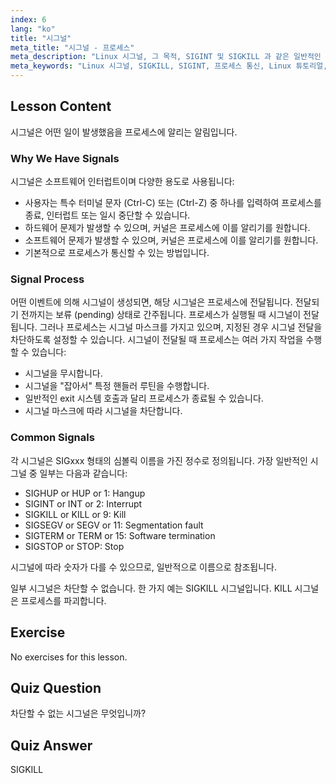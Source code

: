 ```yaml
---
index: 6
lang: "ko"
title: "시그널"
meta_title: "시그널 - 프로세스"
meta_description: "Linux 시그널, 그 목적, SIGINT 및 SIGKILL 과 같은 일반적인 유형, 그리고 프로세스가 이를 처리하는 방법에 대해 알아보세요. 더 나은 Linux 제어를 위해 시그널의 기본 사항을 이해하세요."
meta_keywords: "Linux 시그널, SIGKILL, SIGINT, 프로세스 통신, Linux 튜토리얼, Linux 초보자, Linux 가이드"
---
```


## Lesson Content

시그널은 어떤 일이 발생했음을 프로세스에 알리는 알림입니다.

### Why We Have Signals

시그널은 소프트웨어 인터럽트이며 다양한 용도로 사용됩니다:

- 사용자는 특수 터미널 문자 (Ctrl-C) 또는 (Ctrl-Z) 중 하나를 입력하여 프로세스를 종료, 인터럽트 또는 일시 중단할 수 있습니다.
- 하드웨어 문제가 발생할 수 있으며, 커널은 프로세스에 이를 알리기를 원합니다.
- 소프트웨어 문제가 발생할 수 있으며, 커널은 프로세스에 이를 알리기를 원합니다.
- 기본적으로 프로세스가 통신할 수 있는 방법입니다.

### Signal Process

어떤 이벤트에 의해 시그널이 생성되면, 해당 시그널은 프로세스에 전달됩니다. 전달되기 전까지는 보류 (pending) 상태로 간주됩니다. 프로세스가 실행될 때 시그널이 전달됩니다. 그러나 프로세스는 시그널 마스크를 가지고 있으며, 지정된 경우 시그널 전달을 차단하도록 설정할 수 있습니다. 시그널이 전달될 때 프로세스는 여러 가지 작업을 수행할 수 있습니다:

- 시그널을 무시합니다.
- 시그널을 "잡아서" 특정 핸들러 루틴을 수행합니다.
- 일반적인 exit 시스템 호출과 달리 프로세스가 종료될 수 있습니다.
- 시그널 마스크에 따라 시그널을 차단합니다.

### Common Signals

각 시그널은 SIGxxx 형태의 심볼릭 이름을 가진 정수로 정의됩니다. 가장 일반적인 시그널 중 일부는 다음과 같습니다:

- SIGHUP or HUP or 1: Hangup
- SIGINT or INT or 2: Interrupt
- SIGKILL or KILL or 9: Kill
- SIGSEGV or SEGV or 11: Segmentation fault
- SIGTERM or TERM or 15: Software termination
- SIGSTOP or STOP: Stop

시그널에 따라 숫자가 다를 수 있으므로, 일반적으로 이름으로 참조됩니다.

일부 시그널은 차단할 수 없습니다. 한 가지 예는 SIGKILL 시그널입니다. KILL 시그널은 프로세스를 파괴합니다.

## Exercise

No exercises for this lesson.

## Quiz Question

차단할 수 없는 시그널은 무엇입니까?

## Quiz Answer

SIGKILL
